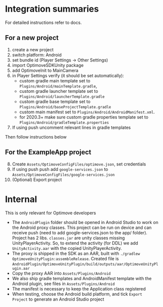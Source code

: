 # Integration summaries

For detailed instructions refer to docs.

## For a new project

1. create a new project
2. switch platform: Android
3. set bundle id (Player Settings -> Other Settings)
4. import OptimoveSDKUnity package
5. add OptimoveInit to MainCamera
6. in Player Settings verify (it should be set automatically):
    - custom gradle main template set to `Plugins/Android/mainTemplate.gradle`,
    - custom gradle launcher template set to `Plugins/Android/launcherTemplate.gradle`
    - custom gradle base template set to `Plugins/Android/baseProjectTemplate.gradle`
    - custom main manifest set to `Plugins/Android/AndroidManifest.xml`.
    - for 2020.3+ make sure custom gradle properties template set to `Plugins/Android/gradleTemplate.properties`
7. If using push uncomment relevant lines in gradle templates

Then follow instructions below

## For the ExampleApp project

8. Create `Assets/OptimoveConfigFiles/optimove.json`, set credentials
9. If using push push add `google-services.json` to `Assets/OptimoveConfigFiles/google-services.json`
10. (Optional) Export project

# Internal

This is only relevant for Optimove developers

- The `AndroidPlugin` folder should be opened in Android Studio to work on the Android proxy classes. This project can be run on device and can receive push (need to add google-services.json to the app/ folder). Project has 2 libs. `classes.jar` are unity classes missing UnityPlayerActivity. So, to extend the activity (for DDL) we add `UnityActivity.aar` with the copied UnityPlayerActivity.
- The proxy is shipped in the SDK as an AAR, built with `./gradlew OptimoveUnityPlugin:assembleRelease`. Created file is `AndroidPlugin/OptimoveUnityPlugin/build/outputs/aar/OptimoveUnityPlugin.aar`
- Copy the proxy AAR into `Assets/Plugins/Android`
- We also ship gradle templates and AndroidManifest template with the Android plugin, see files in `Assets/Plugins/Android`
- The manifest is necessary to keep the Application class registered
- When testing, choose the Android build platform, and tick `Export Project` to generate an Android Studio project